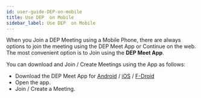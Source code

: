 ```yaml
---
id: user-guide-DEP-on-mobile
title: Use DEP  on Mobile
sidebar_label: Use DEP  on Mobile
---
```


When you Join a DEP Meeting using a Mobile Phone, there are always options to join the meeting using the DEP Meet App or Continue on the web. The most convenient option is to Join using the **DEP Meet App**.

You can download and Join / Create Meetings using the App as follows:

- Download the DEP Meet App for [Android](https://play.google.com/store/apps/details?id=org.DEP.meet) / [iOS](https://apps.apple.com/us/app/DEP-meet/id1165103905) / [F-Droid](https://f-droid.org/en/packages/org.DEP.meet/)
- Open the app.
- Join / Create a Meeting.
